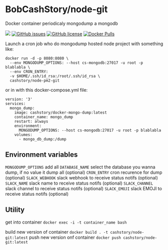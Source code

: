 # BobCashStory/node-git
Docker container periodicaly mongodump a mongodb

[![](https://images.microbadger.com/badges/image/cashstory/docker-node-pm2-git.svg)](https://microbadger.com/images/cashstory/docker-node-pm2-git "Get your own image badge on microbadger.com")
[![GitHub issues](https://img.shields.io/github/issues/BobCashStory/docker-node-pm2-git.svg?style=flat-square)](https://github.com/BobCashStory/docker-node-pm2-git/issues) [![GitHub license](https://img.shields.io/github/license/reallyreally/docker-node-pm2-git.svg?style=flat-square)](https://github.com/BobCashStory/docker-node-pm2-git/blob/master/LICENSE) [![Docker Pulls](https://img.shields.io/docker/pulls/cashstory/docker-node-pm2-git.svg?style=flat-square)](https://github.com/BobCashStory/docker-node-pm2-git/)

Launch a cron job who do mongodump hosted node project with something like:
```
docker run -d -p 8080:8080 \
  --env MONGODUMP_OPTIONS: --host cs-mongodb:27017 -u root -p blablabla \
  --env CRON_ENTRY: 
  -v $HOME/.ssh/id_rsa:/root/.ssh/id_rsa \
  cashstory/node-pm2-git
```

or in with this docker-compose.yml file:
```
version: '3'
services:
  mongo_dump:
    image: cashstory/docker-mongo-dump:latest
    container_name: mongo_dump
    restart: always
    environment:
      MONGODUMP_OPTIONS: --host cs-mongodb:27017 -u root -p blablabla
    volumes:
      - mongo_db_dump:/dump
```

Environment variables
---------------------

`MONGODUMP_OPTIONS` add all
`DATABASE_NAME` select the database you wanna dump, if no value it dump all (optional)
`CRON_ENTRY` cron recurence for dump (optional)
`SLACK_WEBHOOK` slack webhook to receive status notifs (optional)
`SLACK_NAME` slack name to receive status notifs (optional)
`SLACK_CHANNEL` slack channel to receive status notifs (optional)
`SLACK_EMOJI` slack EMOJI to receive status notifs (optional)

Utility
-------

get into container `docker exec -i -t container_name bash`

build new version of container `docker build . -t cashstory/node-git:latest`
push new version onf container `docker push cashstory/node-git:latest`